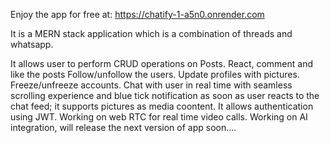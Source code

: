 Enjoy the app for free at: https://chatify-1-a5n0.onrender.com

It is a MERN stack application which is a combination of threads and whatsapp. 


It allows user to perform CRUD operations on Posts.
React, comment and like the posts
Follow/unfollow the users.
Update profiles with pictures.
Freeze/unfreeze accounts.
Chat with user in real time with seamless scrolling experience and blue tick notification
as soon as user reacts to the chat feed; it supports pictures as media coontent.
It allows authentication using JWT.
Working on web RTC for real time video calls.
Working on AI integration, will release the next version of app soon....




